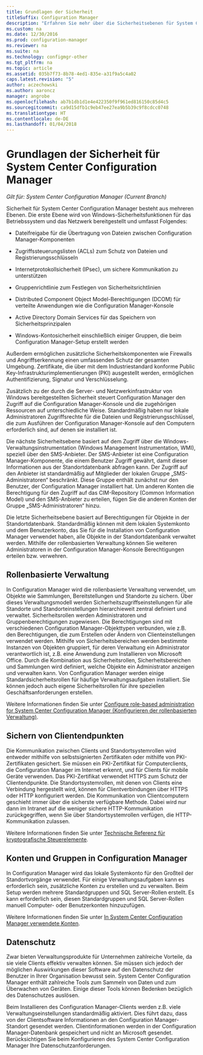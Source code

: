 ```yaml
---
title: Grundlagen der Sicherheit
titleSuffix: Configuration Manager
description: "Erfahren Sie mehr über die Sicherheitsebenen für System Center Configuration Manager."
ms.custom: na
ms.date: 12/30/2016
ms.prod: configuration-manager
ms.reviewer: na
ms.suite: na
ms.technology: configmgr-other
ms.tgt_pltfrm: na
ms.topic: article
ms.assetid: 035b7f73-8b78-4ed1-835e-a31f9a5c4a02
caps.latest.revision: "5"
author: aczechowski
ms.author: aaroncz
manager: angrobe
ms.openlocfilehash: ab7b1db1d1e4e422350f9f961ed816150c85d4c5
ms.sourcegitcommit: ca9d15dfb1c9eb47ee27ea9b5b39c9f8cdcc0748
ms.translationtype: HT
ms.contentlocale: de-DE
ms.lasthandoff: 01/04/2018
---
```

# <a name="fundamentals-of-security-for-system-center-configuration-manager"></a>Grundlagen der Sicherheit für System Center Configuration Manager

*Gilt für: System Center Configuration Manager (Current Branch)*

Sicherheit für System Center Configuration Manager besteht aus mehreren Ebenen. Die erste Ebene wird von Windows-Sicherheitsfunktionen für das Betriebssystem und das Netzwerk bereitgestellt und umfasst Folgendes:  

-   Dateifreigabe für die Übertragung von Dateien zwischen Configuration Manager-Komponenten  

-   Zugriffssteuerungslisten (ACLs) zum Schutz von Dateien und Registrierungsschlüsseln  

-   Internetprotokollsicherheit (IPsec), um sichere Kommunikation zu unterstützen  

-   Gruppenrichtlinie zum Festlegen von Sicherheitsrichtlinien  

-   Distributed Component Object Model-Berechtigungen (DCOM) für verteilte Anwendungen wie die Configuration Manager-Konsole  

-   Active Directory Domain Services für das Speichern von Sicherheitsprinzipalen  

-   Windows-Kontosicherheit einschließlich einiger Gruppen, die beim Configuration Manager-Setup erstellt werden  

Außerdem ermöglichen zusätzliche Sicherheitskomponenten wie Firewalls und Angriffserkennung einen umfassenden Schutz der gesamten Umgebung. Zertifikate, die über mit dem Industriestandard konforme Public Key-Infrastrukturimplementierungen (PKI) ausgestellt werden, ermöglichen Authentifizierung, Signatur und Verschlüsselung.  

Zusätzlich zu der durch die Server- und Netzwerkinfrastruktur von Windows bereitgestellten Sicherheit steuert Configuration Manager den Zugriff auf die Configuration Manager-Konsole und die zugehörigen Ressourcen auf unterschiedliche Weise. Standardmäßig haben nur lokale Administratoren Zugriffsrechte für die Dateien und Registrierungsschlüssel, die zum Ausführen der Configuration Manager-Konsole auf den Computern erforderlich sind, auf denen sie installiert ist.  

Die nächste Sicherheitsebene basiert auf dem Zugriff über die Windows-Verwaltungsinstrumentation (Windows Management Instrumentation, WMI), speziell über den SMS-Anbieter. Der SMS-Anbieter ist eine Configuration Manager-Komponente, die einem Benutzer Zugriff gewährt, damit dieser Informationen aus der Standortdatenbank abfragen kann. Der Zugriff auf den Anbieter ist standardmäßig auf Mitglieder der lokalen Gruppe „SMS-Administratoren“ beschränkt. Diese Gruppe enthält zunächst nur den Benutzer, der Configuration Manager installiert hat. Um anderen Konten die Berechtigung für den Zugriff auf das CIM-Repository (Common Information Model) und den SMS-Anbieter zu erteilen, fügen Sie die anderen Konten der Gruppe „SMS-Administratoren“ hinzu.  

Die letzte Sicherheitsebene basiert auf Berechtigungen für Objekte in der Standortdatenbank. Standardmäßig können mit dem lokalen Systemkonto und dem Benutzerkonto, das Sie für die Installation von Configuration Manager verwendet haben, alle Objekte in der Standortdatenbank verwaltet werden. Mithilfe der rollenbasierten Verwaltung können Sie weiteren Administratoren in der Configuration Manager-Konsole Berechtigungen erteilen bzw. verwehren.  



## <a name="role-based-administration"></a>Rollenbasierte Verwaltung  
 In Configuration Manager wird die rollenbasierte Verwaltung verwendet, um Objekte wie Sammlungen, Bereitstellungen und Standorte zu sichern. Über dieses Verwaltungsmodell werden Sicherheitszugriffseinstellungen für alle Standorte und Standorteinstellungen hierarchieweit zentral definiert und verwaltet. Sicherheitsrollen werden Administratoren und Gruppenberechtigungen zugewiesen. Die Berechtigungen sind mit verschiedenen Configuration Manager-Objekttypen verbunden, wie z.B. den Berechtigungen, die zum Erstellen oder Ändern von Clienteinstellungen verwendet werden. Mithilfe von Sicherheitsbereichen werden bestimmte Instanzen von Objekten gruppiert, für deren Verwaltung ein Administrator verantwortlich ist, z.B. eine Anwendung zum Installieren von Microsoft Office. Durch die Kombination aus Sicherheitsrollen, Sicherheitsbereichen und Sammlungen wird definiert, welche Objekte ein Administrator anzeigen und verwalten kann. Von Configuration Manager werden einige Standardsicherheitsrollen für häufige Verwaltungsaufgaben installiert. Sie können jedoch auch eigene Sicherheitsrollen für ihre speziellen Geschäftsanforderungen erstellen.  

 Weitere Informationen finden Sie unter [Configure role-based administration for System Center Configuration Manager (Konfigurieren der rollenbasierten Verwaltung)](../../core/servers/deploy/configure/configure-role-based-administration.md).  

## <a name="securing-client-endpoints"></a>Sichern von Clientendpunkten  
 Die Kommunikation zwischen Clients und Standortsystemrollen wird entweder mithilfe von selbstsignierten Zertifikaten oder mithilfe von PKI-Zertifikaten gesichert. Sie müssen ein PKI-Zertifikat für Computerclients, die Configuration Manager im Internet erkennt, und für Clients für mobile Geräte verwenden. Das PKI-Zertifikat verwendet HTTPS zum Schutz der Clientendpunkte. Die Standortsystemrollen, mit denen von Clients eine Verbindung hergestellt wird, können für Clientverbindungen über HTTPS oder HTTP konfiguriert werden. Die Kommunikation von Clientcomputern geschieht immer über die sicherste verfügbare Methode. Dabei wird nur dann im Intranet auf die weniger sichere HTTP-Kommunikation zurückgegriffen, wenn Sie über Standortsystemrollen verfügen, die HTTP-Kommunikation zulassen.  

 Weitere Informationen finden Sie unter [Technische Referenz für kryptografische Steuerelemente](../../protect/deploy-use/cryptographic-controls-technical-reference.md).  

## <a name="configuration-manager-accounts-and-groups"></a>Konten und Gruppen in Configuration Manager  
 In Configuration Manager wird das lokale Systemkonto für den Großteil der Standortvorgänge verwendet. Für einige Verwaltungsaufgaben kann es erforderlich sein, zusätzliche Konten zu erstellen und zu verwalten. Beim Setup werden mehrere Standardgruppen und SQL Server-Rollen erstellt. Es kann erforderlich sein, diesen Standardgruppen und SQL Server-Rollen manuell Computer- oder Benutzerkonten hinzuzufügen.  

 Weitere Informationen finden Sie unter [In System Center Configuration Manager verwendete Konten](../../core/plan-design/hierarchy/accounts.md).  

## <a name="privacy"></a>Datenschutz  
 Zwar bieten Verwaltungsprodukte für Unternehmen zahlreiche Vorteile, da sie viele Clients effektiv verwalten können. Sie müssen sich jedoch der möglichen Auswirkungen dieser Software auf den Datenschutz der Benutzer in Ihrer Organisation bewusst sein. System Center Configuration Manager enthält zahlreiche Tools zum Sammeln von Daten und zum Überwachen von Geräten. Einige dieser Tools können Bedenken bezüglich des Datenschutzes auslösen.  

 Beim Installieren des Configuration Manager-Clients werden z.B. viele Verwaltungseinstellungen standardmäßig aktiviert. Dies führt dazu, dass von der Clientsoftware Informationen an den Configuration Manager-Standort gesendet werden. Clientinformationen werden in der Configuration Manager-Datenbank gespeichert und nicht an Microsoft gesendet. Berücksichtigen Sie beim Konfigurieren des System Center Configuration Manager Ihre Datenschutzanforderungen.  
